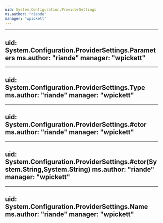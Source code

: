 ```yaml
---
uid: System.Configuration.ProviderSettings
ms.author: "riande"
manager: "wpickett"
---
```


---
uid: System.Configuration.ProviderSettings.Parameters
ms.author: "riande"
manager: "wpickett"
---

---
uid: System.Configuration.ProviderSettings.Type
ms.author: "riande"
manager: "wpickett"
---

---
uid: System.Configuration.ProviderSettings.#ctor
ms.author: "riande"
manager: "wpickett"
---

---
uid: System.Configuration.ProviderSettings.#ctor(System.String,System.String)
ms.author: "riande"
manager: "wpickett"
---

---
uid: System.Configuration.ProviderSettings.Name
ms.author: "riande"
manager: "wpickett"
---
